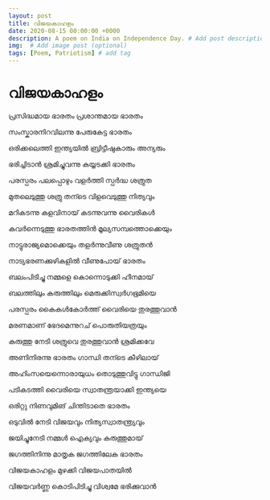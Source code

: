 ```yaml
---
layout: post
title: വിജയകാഹളം
date: 2020-08-15 00:00:00 +0000
description: A poem on India on Independence Day. # Add post description (optional)
img:  # Add image post (optional)
tags: [Poem, Patriotism] # add tag
---
```


# വിജയകാഹളം 

 

പ്രസിദ്ധമായ ഭാരതം പ്രശാന്തമായ ഭാരതം 

സംസ്കാരനിറവിലന്നു പേരുകേട്ട ഭാരതം 

ഒരിക്കലെത്തി ഇന്ത്യയിൽ ബ്രിട്ടീഷുകാരും അന്യരും 

ഭരിച്ചിടാൻ ശ്രമിച്ചുവന്നു കയ്യടക്കി ഭാരതം 

 

പരസ്പരം പലപ്പൊഴും വളർത്തി സ്പർദ്ധ ശത്രുത  

മുതലെടുത്തു ശത്രു തന്ടെ വിളവെടുത്തു നിത്യവും 

മറികടന്നു കളവിനായ് കടന്നുവന്നു വൈരികൾ  

കവർന്നെടുത്തു ഭാരതത്തിൻ  മൂല്യസമ്പത്തൊക്കെയും     

 

നാട്ടുരാജ്യമൊക്കെയും തളർന്നുവീണു ശത്രുതൻ 

നാട്യഭരണക്കുഴികളിൽ വീണുപോയ് ഭാരതം 

ബലംപിടിച്ചു നമ്മളെ കൊന്നൊടുക്കി ഹീനമായ് 

ബലത്തിലും കരുത്തിലും മെരുക്കിസ്വർഗഭൂമിയെ 

 

പരസ്പരം കൈകൾകോർത്ത് വൈരിയെ തുരത്തുവാൻ  

മരണമാണ് ഭേദമെന്നുറച് പൊരുതിയത്രയും  

കരുത്തു നേടി ശത്രുവെ  തുരത്തുവാൻ ശ്രമിക്കവേ  

അണിനിരന്നു ഭാരതം ഗാന്ധി തന്ടെ കീഴിലായ് 

 

അഹിംസയെന്നൊരായുധം തൊടുത്തുവിട്ടു ഗാന്ധിജി 

പടികടത്തി വൈരിയെ സ്വാതന്ത്രയാക്കി ഇന്ത്യയെ 

ഒരിറ്റു നിണവുമിങ് ചിന്തിടാതെ ഭാരതം 

ഒടുവിൽ നേടി വിജയവും നിത്യസ്വാതന്ത്ര്യവും  

 

ജയിച്ചുനേടി നമ്മൾ ഐക്യവും കരുത്തുമായ് 

ജഗത്തിനിന്നു മാതൃക ജഗത്തിലേക ഭാരതം  

വിജയകാഹളം മുഴക്കി വിജയപാതയിൽ  

വിജയവർണ്ണ കൊടിപിടിച്ചു വിശ്വമേ ഭരിക്കുവാൻ 